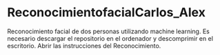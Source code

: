 # ReconocimientofacialCarlos_Alex
Reconocimiento facial de dos personas utilizando machine learning.
Es necesario descargar el repositorio en el ordenador y descomprimir en el escritorio.
Abrir las instrucciones del Reconocimiento.
